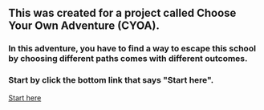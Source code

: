 ## This was created for a project called Choose Your Own Adventure (CYOA).
### In this adventure, you have to find a way to escape this school by choosing different paths comes with different outcomes.
### Start by click the bottom link that says "Start here".

[Start here](Start-here.md)
